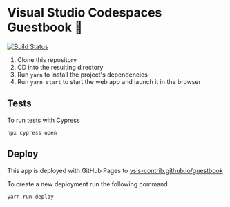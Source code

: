 # Visual Studio Codespaces Guestbook 📖

[![Build Status](https://dev.azure.com/vsls-contrib/vsls-guestbook/_apis/build/status/vsls-contrib.vsls-guestbook?branchName=master)](https://dev.azure.com/vsls-contrib/vsls-guestbook/_build/latest?definitionId=1&branchName=master)

1. Clone this repository
2. CD into the resulting directory
3. Run `yarn` to install the project's dependencies
4. Run `yarn start` to start the web app and launch it in the browser

## Tests

To run tests with Cypress

```
npx cypress open
```

## Deploy

This app is deployed with GitHub Pages to [vsls-contrib.github.io/guestbook](https://vsls-contrib.github.io/guestbook/)

To create a new deployment run the following command

```
yarn run deploy
```
